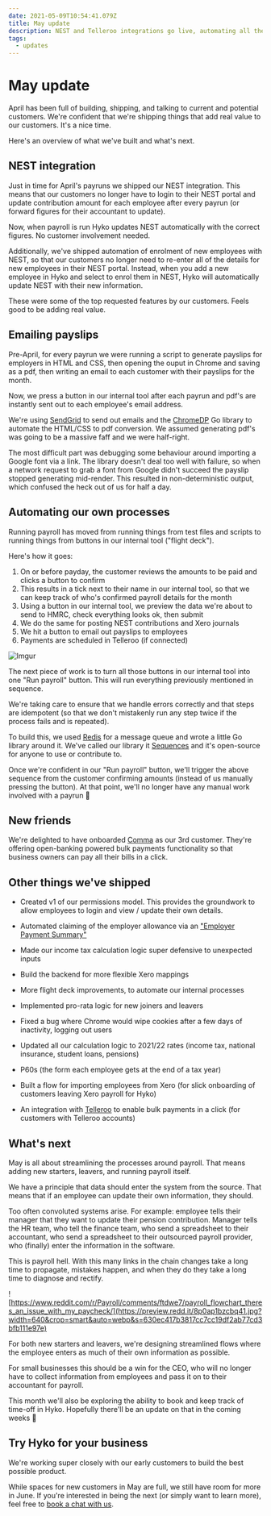 ```yaml
---
date: 2021-05-09T10:54:41.079Z
title: May update
description: NEST and Telleroo integrations go live, automating all the things
tags:
  - updates
---
```

# May update

April has been full of building, shipping, and talking to current and potential customers. We're confident that we're shipping things that add real value to our customers. It's a nice time. 

Here's an overview of what we've built and what's next.

## NEST integration

Just in time for April's payruns we shipped our NEST integration. This means that our customers no longer have to login to their NEST portal and update contribution amount for each employee after every payrun (or forward figures for their accountant to update).

Now, when payroll is run Hyko updates NEST automatically with the correct figures. No customer involvement needed. 

Additionally, we've shipped automation of enrolment of new employees with NEST, so that our customers no longer need to re-enter all of the details for new employees in their NEST portal. Instead, when you add a new employee in Hyko and select to enrol them in NEST, Hyko will automatically update NEST with their new information.

These were some of the top requested features by our customers. Feels good to be adding real value.

## Emailing payslips

Pre-April, for every payrun we were running a script to generate payslips for employers in HTML and CSS, then opening the ouput in Chrome and saving as a pdf, then writing an email to each customer with their payslips for the month. 

Now, we press a button in our internal tool after each payrun and pdf's are instantly sent out to each employee's email address. 

We're using [SendGrid](https://sendgrid.com/) to send out emails and the [ChromeDP](https://github.com/chromedp/chromedp) Go library to automate the HTML/CSS to pdf conversion. We assumed generating pdf's was going to be a massive faff and we were half-right.

The most difficult part was debugging some behaviour around importing a Google font via a link. The library doesn't deal too well with failure, so when a network request to grab a font from Google didn't succeed the payslip stopped generating mid-render. This resulted in non-deterministic output, which confused the heck out of us for half a day.


## Automating our own processes

Running payroll has moved from running things from test files and scripts to running things from buttons in our internal tool ("flight deck"). 

Here's how it goes:

1. On or before payday, the customer reviews the amounts to be paid and clicks a button to confirm
2. This results in a tick next to their name in our internal tool, so that we can keep track of who's confirmed payroll details for the month
3. Using a button in our internal tool, we preview the data we're about to send to HMRC, check everything looks ok, then submit
4. We do the same for posting NEST contributions and Xero journals 
5. We hit a button to email out payslips to employees
6. Payments are scheduled in Telleroo (if connected)

![Imgur](https://i.imgur.com/ey9mugn.png)

The next piece of work is to turn all those buttons in our internal tool into one "Run payroll" button. This will run everything previously mentioned in sequence. 

We're taking care to ensure that we handle errors correctly and that steps are idempotent (so that we don't mistakenly run any step twice if the process fails and is repeated).

To build this, we used [Redis](https://redis.io/) for a message queue and wrote a little Go library around it. We've called our library it [Sequences](https://github.com/HykoAPI/sequences) and it's open-source for anyone to use or contribute to.

Once we're confident in our "Run payroll" button, we'll trigger the above sequence from the customer confirming amounts (instead of us manually pressing the button). At that point, we'll no longer have any manual work involved with a payrun 🎉


## New friends

We're delighted to have onboarded [Comma](https://usecomma.com/) as our 3rd customer. They're offering open-banking powered bulk payments functionality so that business owners can pay all their bills in a click. 


## Other things we've shipped

- Created v1 of our permissions model. This provides the groundwork to allow employees to login and view / update their own details. 

- Automated claiming of the employer allowance via an ["Employer Payment Summary"](https://www.gov.uk/running-payroll/reporting-to-hmrc-eps)

- Made our income tax calculation logic super defensive to unexpected inputs

- Build the backend for more flexible Xero mappings

- More flight deck improvements, to automate our internal processes

- Implemented pro-rata logic for new joiners and leavers

- Fixed a bug where Chrome would wipe cookies after a few days of inactivity, logging out users

- Updated all our calculation logic to 2021/22 rates (income tax, national insurance, student loans, pensions)

- P60s (the form each employee gets at the end of a tax year)

- Built a flow for importing employees from Xero (for slick onboarding of customers leaving Xero payroll for Hyko)

- An integration with [Telleroo](https://www.telleroo.com/) to enable bulk payments in a click (for customers with Telleroo accounts)

  

## What's next

May is all about streamlining the processes around payroll. That means adding new starters, leavers, and running payroll itself. 

We have a principle that data should enter the system from the source. That means that if an employee can update their own information, they should. 

Too often convoluted systems arise. For example: employee tells their manager that they want to update their pension contribution. Manager tells the HR team, who tell the finance team, who send a spreadsheet to their accountant, who send a spreadsheet to their outsourced payroll provider, who (finally) enter the information in the software. 

This is payroll hell. With this many links in the chain changes take a long time to propagate, mistakes happen, and when they do they take a long time to diagnose and rectify.

![https://www.reddit.com/r/Payroll/comments/ftdwe7/payroll_flowchart_theres_an_issue_with_my_paycheck/](https://preview.redd.it/8p0ap1bzcbq41.jpg?width=640&crop=smart&auto=webp&s=630ec417b3817cc7cc19df2ab77cd3bfb111e97e)

For both new starters and leavers, we're designing streamlined flows where the employee enters as much of their own information as possible. 

For small businesses this should be a win for the CEO, who will no longer have to collect information from employees and pass it on to their accountant for payroll. 

This month we'll also be exploring the ability to book and keep track of time-off in Hyko. Hopefully there'll be an update on that in the coming weeks 🤞


## Try Hyko for your business

We're working super closely with our early customers to build the best possible product. 

While spaces for new customers in May are full, we still have room for more in June. If you're interested in being the next (or simply want to learn more), feel free to [book a chat with us](https://calendly.com/naz-hyko/30min?back=1&month=2021-05). 



